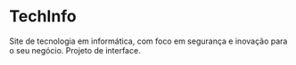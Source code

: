 # TechInfo
Site de tecnologia em informática, com foco em segurança e inovação para o seu negócio. Projeto de interface.
